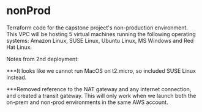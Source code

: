 # nonProd
Terraform code for the capstone project's non-production environment. This VPC will be hosting 5 virtual machines running the following operating systems: Amazon Linux, SUSE Linux, Ubuntu Linux, MS Windows and Red Hat Linux.

Notes from 2nd deployment:

***It looks like we cannot run MacOS on t2.micro, so included SUSE Linux instead.

***Removed reference to the NAT gateway and any internet connection, and created a transit gateway. This will only work when we launch both the on-prem and non-prod environments in the same AWS account.
